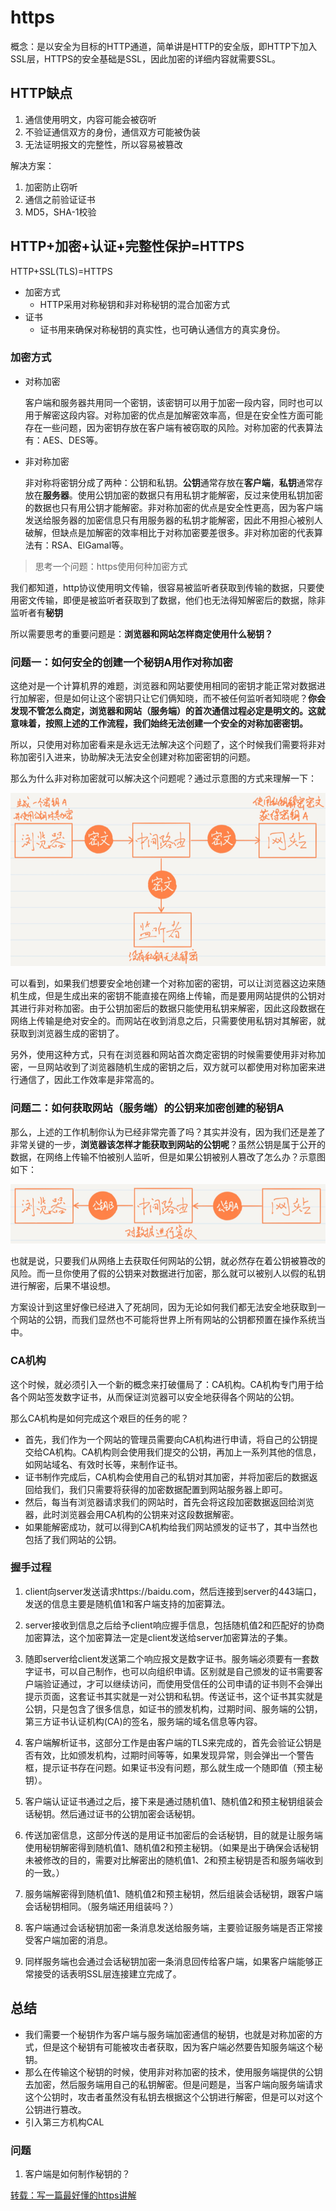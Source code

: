 # https

概念：是以安全为目标的HTTP通道，简单讲是HTTP的安全版，即HTTP下加入SSL层，HTTPS的安全基础是SSL，因此加密的详细内容就需要SSL。

## HTTP缺点

1. 通信使用明文，内容可能会被窃听
2. 不验证通信双方的身份，通信双方可能被伪装
3. 无法证明报文的完整性，所以容易被篡改

解决方案：

1. 加密防止窃听
2. 通信之前验证证书
3. MD5，SHA-1校验

## HTTP+加密+认证+完整性保护=HTTPS

HTTP+SSL(TLS)=HTTPS

- 加密方式
  - HTTP采用对称秘钥和非对称秘钥的混合加密方式
- 证书
  - 证书用来确保对称秘钥的真实性，也可确认通信方的真实身份。

### 加密方式

- 对称加密

  客户端和服务器共用同一个密钥，该密钥可以用于加密一段内容，同时也可以用于解密这段内容。对称加密的优点是加解密效率高，但是在安全性方面可能存在一些问题，因为密钥存放在客户端有被窃取的风险。对称加密的代表算法有：AES、DES等。

- 非对称加密

  非对称将密钥分成了两种：公钥和私钥。**公钥**通常存放在**客户端**，**私钥**通常存放在**服务器**。使用公钥加密的数据只有用私钥才能解密，反过来使用私钥加密的数据也只有用公钥才能解密。非对称加密的优点是安全性更高，因为客户端发送给服务器的加密信息只有用服务器的私钥才能解密，因此不用担心被别人破解，但缺点是加解密的效率相比于对称加密要差很多。非对称加密的代表算法有：RSA、ElGamal等。

> 思考一个问题：https使用何种加密方式

我们都知道，http协议使用明文传输，很容易被监听者获取到传输的数据，只要使用密文传输，即便是被监听者获取到了数据，他们也无法得知解密后的数据，除非监听者有**秘钥**

所以需要思考的重要问题是：**浏览器和网站怎样商定使用什么秘钥？**

### 问题一：如何安全的创建一个秘钥A用作对称加密

这绝对是一个计算机界的难题，浏览器和网站要使用相同的密钥才能正常对数据进行加解密，但是如何让这个密钥只让它们俩知晓，而不被任何监听者知晓呢？**你会发现不管怎么商定，浏览器和网站（服务端）的首次通信过程必定是明文的。这就意味着，按照上述的工作流程，我们始终无法创建一个安全的对称加密密钥。**

所以，只使用对称加密看来是永远无法解决这个问题了，这个时候我们需要将非对称加密引入进来，协助解决无法安全创建对称加密密钥的问题。

那么为什么非对称加密就可以解决这个问题呢？通过示意图的方式来理解一下：

![img](assets/20200227222117924.png)

可以看到，如果我们想要安全地创建一个对称加密的密钥，可以让浏览器这边来随机生成，但是生成出来的密钥不能直接在网络上传输，而是要用网站提供的公钥对其进行非对称加密。由于公钥加密后的数据只能使用私钥来解密，因此这段数据在网络上传输是绝对安全的。而网站在收到消息之后，只需要使用私钥对其解密，就获取到浏览器生成的密钥了。

另外，使用这种方式，只有在浏览器和网站首次商定密钥的时候需要使用非对称加密，一旦网站收到了浏览器随机生成的密钥之后，双方就可以都使用对称加密来进行通信了，因此工作效率是非常高的。

### 问题二：如何获取网站（服务端）的公钥来加密创建的秘钥A

那么，上述的工作机制你认为已经非常完善了吗？其实并没有，因为我们还是差了非常关键的一步，**浏览器该怎样才能获取到网站的公钥呢**？虽然公钥是属于公开的数据，在网络上传输不怕被别人监听，但是如果公钥被别人篡改了怎么办？示意图如下：

![img](assets/2020022722213554.png)

也就是说，只要我们从网络上去获取任何网站的公钥，就必然存在着公钥被篡改的风险。而一旦你使用了假的公钥来对数据进行加密，那么就可以被别人以假的私钥进行解密，后果不堪设想。

方案设计到这里好像已经进入了死胡同，因为无论如何我们都无法安全地获取到一个网站的公钥，而我们显然也不可能将世界上所有网站的公钥都预置在操作系统当中。

### CA机构

这个时候，就必须引入一个新的概念来打破僵局了：CA机构。CA机构专门用于给各个网站签发数字证书，从而保证浏览器可以安全地获得各个网站的公钥。

那么CA机构是如何完成这个艰巨的任务的呢？

- 首先，我们作为一个网站的管理员需要向CA机构进行申请，将自己的公钥提交给CA机构。CA机构则会使用我们提交的公钥，再加上一系列其他的信息，如网站域名、有效时长等，来制作证书。
- 证书制作完成后，CA机构会使用自己的私钥对其加密，并将加密后的数据返回给我们，我们只需要将获得的加密数据配置到网站服务器上即可。
- 然后，每当有浏览器请求我们的网站时，首先会将这段加密数据返回给浏览器，此时浏览器会用CA机构的公钥来对这段数据解密。
- 如果能解密成功，就可以得到CA机构给我们网站颁发的证书了，其中当然也包括了我们网站的公钥。

### 握手过程

1. client向server发送请求https://baidu.com，然后连接到server的443端口，发送的信息主要是随机值1和客户端支持的加密算法。

2. server接收到信息之后给予client响应握手信息，包括随机值2和匹配好的协商加密算法，这个加密算法一定是client发送给server加密算法的子集。

3. 随即server给client发送第二个响应报文是数字证书。服务端必须要有一套数字证书，可以自己制作，也可以向组织申请。区别就是自己颁发的证书需要客户端验证通过，才可以继续访问，而使用受信任的公司申请的证书则不会弹出提示页面，这套证书其实就是一对公钥和私钥。传送证书，这个证书其实就是公钥，只是包含了很多信息，如证书的颁发机构，过期时间、服务端的公钥，第三方证书认证机构(CA)的签名，服务端的域名信息等内容。

4. 客户端解析证书，这部分工作是由客户端的TLS来完成的，首先会验证公钥是否有效，比如颁发机构，过期时间等等，如果发现异常，则会弹出一个警告框，提示证书存在问题。如果证书没有问题，那么就生成一个随即值（预主秘钥）。

5. 客户端认证证书通过之后，接下来是通过随机值1、随机值2和预主秘钥组装会话秘钥。然后通过证书的公钥加密会话秘钥。

6. 传送加密信息，这部分传送的是用证书加密后的会话秘钥，目的就是让服务端使用秘钥解密得到随机值1、随机值2和预主秘钥。（如果是出于确保会话秘钥未被修改的目的，需要对比解密出的随机值1、2和预主秘钥是否和服务端收到的一致。）

7. 服务端解密得到随机值1、随机值2和预主秘钥，然后组装会话秘钥，跟客户端会话秘钥相同。（服务端还用组装吗？）

8. 客户端通过会话秘钥加密一条消息发送给服务端，主要验证服务端是否正常接受客户端加密的消息。

9. 同样服务端也会通过会话秘钥加密一条消息回传给客户端，如果客户端能够正常接受的话表明SSL层连接建立完成了。

## 总结

- 我们需要一个秘钥作为客户端与服务端加密通信的秘钥，也就是对称加密的方式，但是这个秘钥有可能被攻击者获取，因为客户端必然要告知服务端这个秘钥。
- 那么在传输这个秘钥的时候，使用非对称加密的技术，使用服务端提供的公钥去加密，然后服务端用自己的私钥解密。但是问题是，当客户端向服务端请求这个公钥时，攻击者虽然没有私钥去根据这个公钥进行解密，但是可以对这个公钥进行篡改。
- 引入第三方机构CAL

### 问题

1. 客户端是如何制作秘钥的？

   

[转载：写一篇最好懂的https讲解](https://blog.csdn.net/guolin_blog/article/details/104546558)

